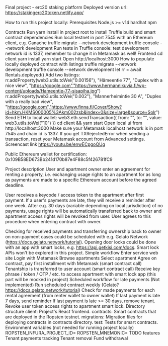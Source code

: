 Final project - erc20 staking platform
Deployed version url:
https://stakingerc20token.netlify.app/

How to run this project locally:
Prerequisites
Node.js >= v14
hardhat 
npm

Contracts
Run yarn install in project root to install Truffle build and smart contract dependencies
Run local testnet in port 7545 with an Ethereum client, e.g. Ganache
truffle migrate --network development
truffle console --network development
Run tests in Truffle console: test
development network id is 1337, remember to change it in Metamask as well!
Frontend
cd client
yarn install
yarn start
Open http://localhost:3000
How to populate locally deployed contract with listings
truffle migrate --network development
truffle console --network development
let rr = await Rentals.deployed()
Add two listings:
rr.addProperty(web3.utils.toWei("0.00156"), "Hämeentie 77", "Duplex with a nice view", "https://google.com","https://www.hermannikuvia.fi/wp-content/uploads/Hameentie-77-sisapiha.jpg")
rr.addProperty(web3.utils.toWei("0.002"), "Mannerheimintie 30 A", "Duplex with a really bad view", "https://google.com","https://www.finna.fi/Cover/Show?id=hkm.HKMS000005%3Akm002zsb&index=0&size=large&source=Solr")
Send ETH to local wallet: web3.eth.sendTransaction({ from: "<your local address>", to: "<your local network wallet>", value: web3.utils.toWei("10") })
cd client && yarn start
Open local ui from http://localhost:3000
Make sure your Metamask localhost network is in port 7545 and chain id is 1337.
If you get TXRejectedError when sending a transaction, reset your Metamask account from Advanced settings.
Screencast link
https://youtu.be/enwECpgoQUg

Public Ethereum wallet for certification:
0x109B58ED673Bb241d170b87e4F88c5f426781fC9

Project description
User and apartment owner enter an agreement for renting a property, i.e. exchanging usage rights to an apartment for as long as payments are made to a specific Ethereum account before the agreed deadline.

User receives a keycode / access token to the apartment after first payment. If a user's payments are late, they will receive a reminder after one week. After e.g. 30 days (variable depending on local jurisdiction) of no payments, usage rights will be automatically transferred back to owner and apartment access rights will be revoked from user. User agrees to this procedure when entering contract with owner.

Checking for received payments and transferring ownership back to owner on non-payment cases could be scheduled with e.g. Gelato Network (https://docs.gelato.network/tutorial).
Opening door locks could be done with an app with smart locks, e.g. https://api.getkisi.com/docs. Smart lock APIs won't be explored in this project.
Simple workflow
Enter service web site
Login with Metamask
Browse apartments
Select apartment
Agree on contract, pay first installment with Metamask (smart contract call)
Tenantship is transferred to user account (smart contract call)
Receive key phrase / token / OTP / etc. to access apartment with smart lock app (this part will be mocked in project)
Scheduled workflow for late payments (Not implemented)
Run scheduled contract weekly (Gelato? https://docs.gelato.network/tutorial)
Check for made payments for each rental agreement (from renter wallet to owner wallet)
If last payment is late 7 days, send reminder
If last payment is late >= 30 days, remove tenant. Revoke user token access rights to apartment smart lock.
Directory structure
client: Project's React frontend.
contracts: Smart contracts that are deployed in the Ropsten testnet.
migrations: Migration files for deploying contracts in contracts directory.
test: Tests for smart contracts.
Environment variables (not needed for running project locally)
ROPSTEN_INFURA_PROJECT_ID=
ROPSTEN_MNEMONIC=
TODO features
Tenant payments tracking
Tenant removal
Fund withdrawal